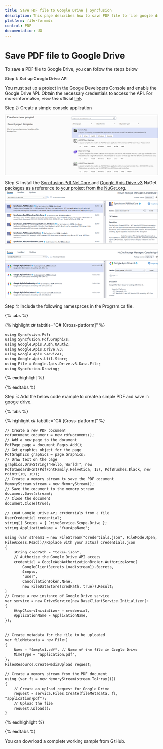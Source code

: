 ```yaml
---
title: Save PDF file to Google Drive | Syncfusion
description: This page describes how to save PDF file to file google drive in C#  using Syncfusion .NET PDF library.
platform: file-formats
control: PDF
documentation: UG
---
```

# Save PDF file to Google Drive

To save a PDF file to Google Drive, you can follow the steps below

Step 1: Set up Google Drive API

You must set up a project in the Google Developers Console and enable the Google Drive API. Obtain the necessary credentials to access the API. For more information, view the official [link](https://developers.google.com/drive/api/guides/enable-sdk).

Step 2: Create a simple console application

![Project configuration window](Save-PDF-Images/Console-Application.png)

Step 3: Install the [Syncfusion.Pdf.Net.Core ](https://www.nuget.org/packages/Syncfusion.Pdf.Net.Core) and [Google.Apis.Drive.v3](https://www.nuget.org/packages/Google.Apis.Drive.v3) NuGet packages as a reference to your project from the [NuGet.org](https://www.nuget.org/).
![NuGet package installation](Save-PDF-Images/Syncfusion.Pdf.Net.Core-nuget.png)
<br><br>
![NuGet package installation](Save-PDF-Images/Google.Apis.Drive.V3-nuget.png)


Step 4: Include the following namespaces in the Program.cs file.

{% tabs %}

{% highlight c# tabtitle="C# [Cross-platform]" %}

    using Syncfusion.Pdf;
    using Syncfusion.Pdf.Graphics;
    using Google.Apis.Auth.OAuth2;
    using Google.Apis.Drive.v3;
    using Google.Apis.Services;
    using Google.Apis.Util.Store;
    using File = Google.Apis.Drive.v3.Data.File;
    using Syncfusion.Drawing;

{% endhighlight %}

{% endtabs %}


Step 5: Add the below code example to create a simple PDF and save in google drive.

{% tabs %}

{% highlight c# tabtitle="C# [Cross-platform]" %}

    // Create a new PDF document
    PdfDocument document = new PdfDocument();
    // Add a new page to the document
    PdfPage page = document.Pages.Add();
    // Get graphics object for the page
    PdfGraphics graphics = page.Graphics;
    // Draw text on the page
    graphics.DrawString("Hello, World!", new PdfStandardFont(PdfFontFamily.Helvetica, 12), PdfBrushes.Black, new PointF(10, 10));
    // Create a memory stream to save the PDF document
    MemoryStream stream = new MemoryStream();
    // Save the document to the memory stream
    document.Save(stream);
    // Close the document
    document.Close(true);

    // Load Google Drive API credentials from a file
    UserCredential credential;
    string[] Scopes = { DriveService.Scope.Drive };
    string ApplicationName = "YourAppName";

    using (var stream1 = new FileStream("credentials.json", FileMode.Open, FileAccess.Read))//Replace with your actual credentials.json
    {
        string credPath = "token.json";
        // Authorize the Google Drive API access
        credential = GoogleWebAuthorizationBroker.AuthorizeAsync(
            GoogleClientSecrets.Load(stream1).Secrets,
            Scopes,
            "user",
            CancellationToken.None,
            new FileDataStore(credPath, true)).Result;
    }
    // Create a new instance of Google Drive service
    var service = new DriveService(new BaseClientService.Initializer()
    {
        HttpClientInitializer = credential,
        ApplicationName = ApplicationName,
    });


    // Create metadata for the file to be uploaded
    var fileMetadata = new File()
    {
        Name = "Sample1.pdf", // Name of the file in Google Drive
        MimeType = "application/pdf",
    };
    FilesResource.CreateMediaUpload request;

    // Create a memory stream from the PDF document
    using (var fs = new MemoryStream(stream.ToArray()))
    {
        // Create an upload request for Google Drive
        request = service.Files.Create(fileMetadata, fs, "application/pdf");
        // Upload the file
        request.Upload();
    }

{% endhighlight %}

{% endtabs %}

You can download a complete working sample from GitHub.
